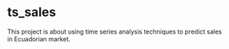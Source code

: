 # ts_sales
This project is about using time series analysis techniques to predict sales in Ecuadorian market.
